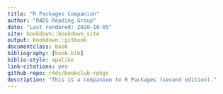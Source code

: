 ```yaml
--- 
title: "R Packages Companion"
author: "R4DS Reading Group"
date: "Last rendered: 2020-10-05"
site: bookdown::bookdown_site
output: bookdown::gitbook
documentclass: book
bibliography: [book.bib]
biblio-style: apalike
link-citations: yes
github-repo: r4ds/bookclub-rpkgs
description: "This is a companion to R Packages (second edition)."
---
```

